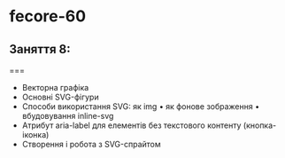 # fecore-60

## Заняття 8:

===

- Векторна графіка
- Основні SVG-фігури
- Способи використання SVG: як img • як фонове зображення • вбудовування inline-svg
- Атрибут aria-label для елементів без текстового контенту (кнопка-іконка)
- Створення і робота з SVG-спрайтом
